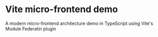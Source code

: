 # Vite micro-frontend demo

A modern micro-frontend architecture demo in TypeScript using Vite's Module Federatin plugin
